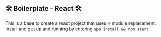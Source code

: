 🛠 Boilerplate - React 🛠
---

This is a base to create a react project that uses 🔥 module replacement. Install and get up and running by entering `npm install && npm start`.
